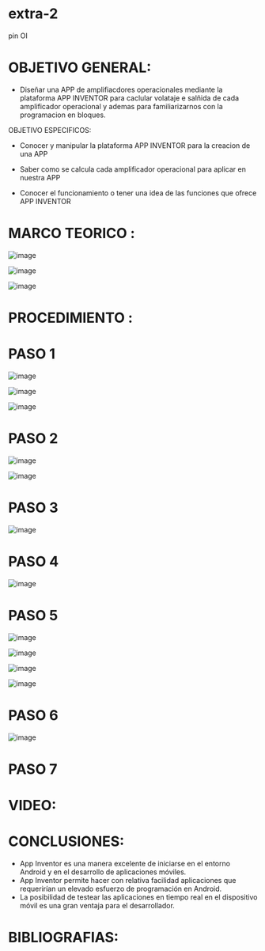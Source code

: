 # extra-2
pin OI 

# OBJETIVO GENERAL:

- Diseñar una APP de amplifiacdores operacionales mediante la plataforma APP INVENTOR para caclular volataje e salñida de cada amplificador operacional y ademas para familiarizarnos con la  programacion en bloques.

OBJETIVO ESPECIFICOS:

- Conocer y manipular la plataforma APP INVENTOR para la creacion de una APP

- Saber como se calcula cada amplificador operacional para aplicar en nuestra APP

- Conocer el funcionamiento o tener una idea de las funciones que ofrece APP INVENTOR 

 # MARCO TEORICO :

![image](https://user-images.githubusercontent.com/93900233/156907162-61fb68f2-8906-4c09-bd2b-075aab11f6f4.png)

![image](https://user-images.githubusercontent.com/93900233/156906862-1262c90b-d6d7-4446-bf25-34fb83af0703.png) 

![image](https://user-images.githubusercontent.com/93900233/156907127-9a4a7921-7a19-476a-a1b4-00334d9c677d.png)

 # PROCEDIMIENTO :
 
 # PASO 1

![image](https://user-images.githubusercontent.com/93900233/156907425-b9cdb36f-ad7f-4665-b102-9ad54214d15b.png)

![image](https://user-images.githubusercontent.com/93900233/156907495-b4a0852a-66eb-404b-94a8-164fcb2b0e21.png)

![image](https://user-images.githubusercontent.com/93900233/156907656-abf85a4a-337c-47fd-99c1-47d948b060dd.png)

 # PASO 2

![image](https://user-images.githubusercontent.com/93900233/156907977-1d85b216-b463-4ca0-a5b8-1b5369207050.png)

![image](https://user-images.githubusercontent.com/93900233/156910723-9bcf038a-2118-43fd-9084-a01c3d9dfd9d.png)

 # PASO 3
 
![image](https://user-images.githubusercontent.com/93900233/156910927-2194b965-a063-4039-b3ca-fa18f277e508.png)
  
 # PASO 4
 
![image](https://user-images.githubusercontent.com/93900233/156911183-77660c02-a655-4177-bd88-bbaa97ccdeb1.png)
 
 # PASO 5
 
 ![image](https://user-images.githubusercontent.com/93900233/156911529-150b7e71-0e14-471e-a6fb-8c44718a5231.png)
 
 ![image](https://user-images.githubusercontent.com/93900233/156911591-729b8d04-1ce2-43a1-b656-f2e063ae1c61.png)

![image](https://user-images.githubusercontent.com/93900233/156911650-538fd38d-f445-492a-86c5-d0e972af2eef.png)

 ![image](https://user-images.githubusercontent.com/93900233/156911752-d7382669-9df0-46a6-9253-872fad89ca8b.png)
 
 # PASO 6
 
 ![image](https://user-images.githubusercontent.com/93900233/156911909-23c9801c-855e-4652-b9a8-4b83610410c6.png)

 
 # PASO 7
 


# VIDEO:

# CONCLUSIONES:

- App  Inventor  es  una  manera  excelente  de  iniciarse  en  el entorno Android y en el desarrollo de aplicaciones móviles.
- App Inventor permite hacer con relativa  facilidad  aplicaciones  que  requerirían  un  elevado esfuerzo de programación en Android.
- La posibilidad de testear las aplicaciones en tiempo real en el dispositivo móvil es una gran ventaja para el desarrollador.

# BIBLIOGRAFIAS:

